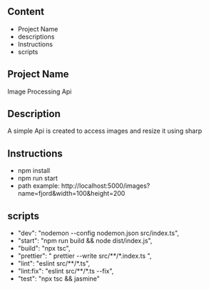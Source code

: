 ## Content
* Project Name
* descriptions
* Instructions
* scripts

## Project Name
Image Processing Api

## Description
A simple Api is created to access images and resize it using sharp

## Instructions
* npm install
* npm run start 
* path example: http://localhost:5000/images?name=fjord&width=100&height=200

## scripts
* "dev": "nodemon --config nodemon.json src/index.ts",
* "start": "npm run build && node dist/index.js",
* "build": "npx tsc",
* "prettier": " prettier --write src/**/*.index.ts ",
* "lint": "eslint src/**/*.ts",
* "lint:fix": "eslint src/**/*.ts --fix",
* "test": "npx tsc && jasmine"


